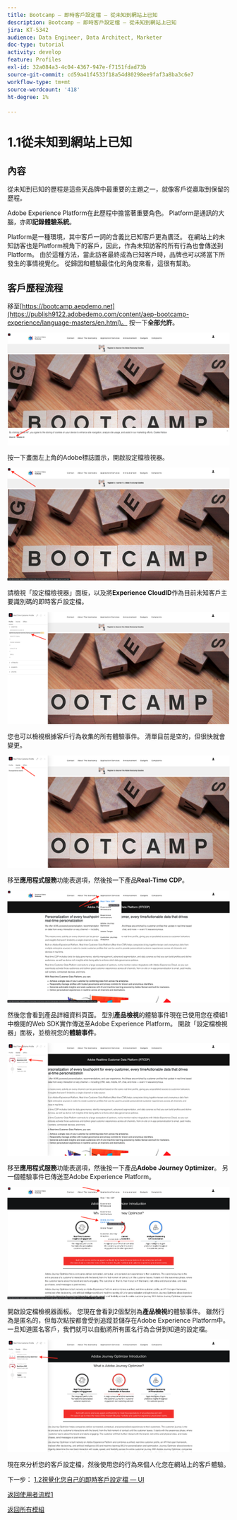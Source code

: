 ```yaml
---
title: Bootcamp — 即時客戶設定檔 — 從未知到網站上已知
description: Bootcamp — 即時客戶設定檔 — 從未知到網站上已知
jira: KT-5342
audience: Data Engineer, Data Architect, Marketer
doc-type: tutorial
activity: develop
feature: Profiles
exl-id: 32a084a3-4c04-4367-947e-f7151fdad73b
source-git-commit: cd59a41f4533f18a54d80298ee9faf3a8ba3c6e7
workflow-type: tm+mt
source-wordcount: '418'
ht-degree: 1%

---
```


# 1.1從未知到網站上已知

## 內容

從未知到已知的歷程是這些天品牌中最重要的主題之一，就像客戶從贏取到保留的歷程。

Adobe Experience Platform在此歷程中擔當著重要角色。 Platform是通訊的大腦，亦即&#x200B;**記錄體驗系統**。

Platform是一種環境，其中客戶一詞的含義比已知客戶更為廣泛。 在網站上的未知訪客也是Platform視角下的客戶，因此，作為未知訪客的所有行為也會傳送到Platform。 由於這種方法，當此訪客最終成為已知客戶時，品牌也可以將當下所發生的事情視覺化。 從歸因和體驗最佳化的角度來看，這很有幫助。

## 客戶歷程流程

移至[https://bootcamp.aepdemo.net](https://publish9122.adobedemo.com/content/aep-bootcamp-experience/language-masters/en.html)。 按一下&#x200B;**全部允許**。

![DSN](./images/web8.png)

按一下畫面左上角的Adobe標誌圖示，開啟設定檔檢視器。

![示範](./images/pv1.png)

請檢視「設定檔檢視器」面板，以及將&#x200B;**Experience CloudID**&#x200B;作為目前未知客戶主要識別碼的即時客戶設定檔。

![示範](./images/pv2.png)

您也可以檢視根據客戶行為收集的所有體驗事件。 清單目前是空的，但很快就會變更。

![示範](./images/pv3.png)

移至&#x200B;**應用程式服務**&#x200B;功能表選項，然後按一下產品&#x200B;**Real-Time CDP**。

![示範](./images/pv4.png)

然後您會看到產品詳細資料頁面。 型別&#x200B;**產品檢視**&#x200B;的體驗事件現在已使用您在模組1中檢閱的Web SDK實作傳送至Adobe Experience Platform。 開啟「設定檔檢視器」面板，並檢視您的&#x200B;**體驗事件**。

![示範](./images/pv5.png)

移至&#x200B;**應用程式服務**&#x200B;功能表選項，然後按一下產品&#x200B;**Adobe Journey Optimizer**。 另一個體驗事件已傳送至Adobe Experience Platform。

![示範](./images/pv7.png)

開啟設定檔檢視器面板。 您現在會看到2個型別為&#x200B;**產品檢視**&#x200B;的體驗事件。 雖然行為是匿名的，但每次點按都會受到追蹤並儲存在Adobe Experience Platform中。 一旦知道匿名客戶，我們就可以自動將所有匿名行為合併到知道的設定檔。

![示範](./images/pv8.png)

現在來分析您的客戶設定檔，然後使用您的行為來個人化您在網站上的客戶體驗。

下一步： [1.2視覺化您自己的即時客戶設定檔 — UI](./ex2.md)

[返回使用者流程1](./uc1.md)

[返回所有模組](../../overview.md)
